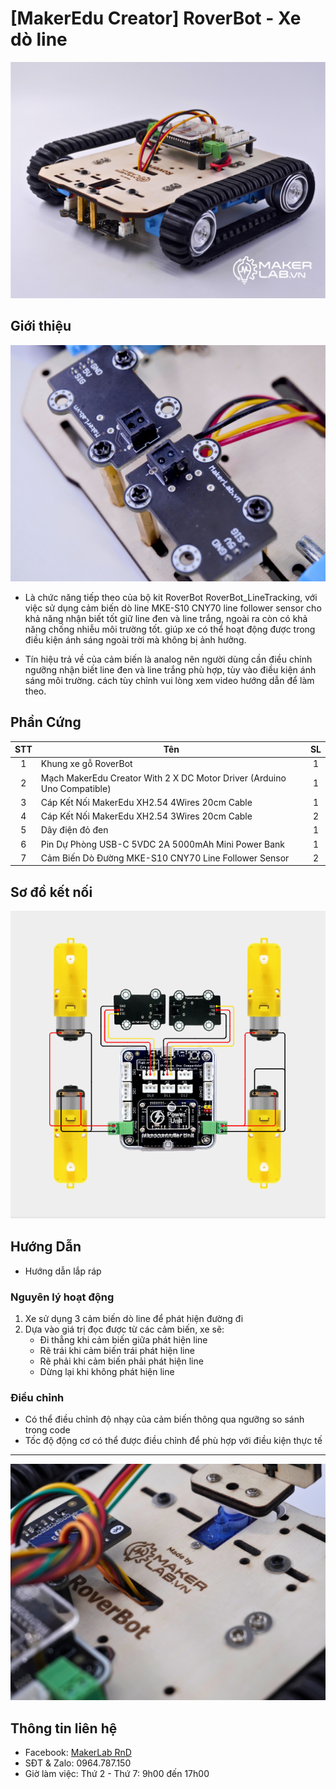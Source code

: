 # [MakerEdu Creator] RoverBot - Xe dò line

![](/image/lineTracking_logoW.png)

## Giới thiệu

![](/image/lineTracking_duoiCheo.jpg)

- Là chức năng tiếp theo của bộ kit RoverBot RoverBot_LineTracking, với việc sử dụng cảm biến dò line  MKE-S10 CNY70 line follower sensor cho khả năng nhận biết tốt giữ line đen và line trắng, ngoài ra còn có khả năng chống nhiễu môi trường tốt. giúp xe có thể hoạt động được trong điều kiện ánh sáng ngoài trời mà không bị ảnh hưởng.

- Tín hiệu trả về của cảm biến là analog nên người dùng cần điều chỉnh ngưỡng nhận biết line đen và line trắng phù hợp, tùy vào điều kiện ánh sáng môi trường. cách tùy chỉnh vui lòng xem video hướng dẫn để làm theo.

## Phần Cứng

| STT | Tên                                                                     | SL |
|:---:|-------------------------------------------------------------------------|:--:|
|  1  | Khung xe gỗ RoverBot                                                    |  1 |
|  2  | Mạch MakerEdu Creator With 2 X DC Motor Driver (Arduino Uno Compatible) |  1 |
|  3  | Cáp Kết Nối MakerEdu XH2.54 4Wires 20cm Cable                           |  1 |
|  4  | Cáp Kết Nối MakerEdu XH2.54 3Wires 20cm Cable                           |  2 |
|  5  | Dây điện đỏ đen                                                         |  1 |
|  6  | Pin Dự Phòng USB-C 5VDC 2A 5000mAh Mini Power Bank                      |  1 |
|  7  | Cảm Biến Dò Đường MKE-S10 CNY70 Line Follower Sensor                    |  2 |  

## Sơ đồ kết nối

![](/image/cirkit_Roverbot_lineTracking.png)

## Hướng Dẫn

- Hướng dẫn lắp ráp  

### Nguyên lý hoạt động

1. Xe sử dụng 3 cảm biến dò line để phát hiện đường đi
2. Dựa vào giá trị đọc được từ các cảm biến, xe sẽ:
   - Đi thẳng khi cảm biến giữa phát hiện line
   - Rẽ trái khi cảm biến trái phát hiện line
   - Rẽ phải khi cảm biến phải phát hiện line
   - Dừng lại khi không phát hiện line

### Điều chỉnh

- Có thể điều chỉnh độ nhạy của cảm biến thông qua ngưỡng so sánh trong code
- Tốc độ động cơ có thể được điều chỉnh để phù hợp với điều kiện thực tế

---

![](/image/full_author.jpg)

## Thông tin liên hệ

- Facebook: [MakerLab RnD](https://www.facebook.com/makerlabvn)
- SĐT & Zalo: 0964.787.150
- Giờ làm việc: Thứ 2 - Thứ 7: 9h00 đến 17h00
